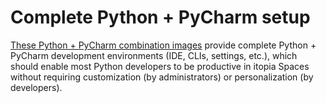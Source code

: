 # Complete Python + PyCharm setup

[These Python + PyCharm combination images](https://github.com/orgs/itopia-inc/packages?tab=packages&repo_name=spaces-images&q=Python+PyCharm)
provide complete Python + PyCharm development environments (IDE, CLIs, settings, etc.),
which should enable most Python developers to be productive in itopia Spaces
without requiring customization (by administrators) or personalization (by developers).

<!-- TODO: Add a "Design choices" section -->
